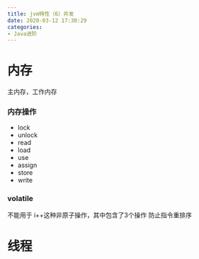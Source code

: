 ```yaml
---
title: jvm特性（6）并发
date: 2020-03-12 17:30:29
categories:
- Java进阶
---
```



# 内存
<!--more-->
主内存，工作内存

### 内存操作
* lock
* unlock
* read
* load
* use
* assign
* store
* write


### volatile
不能用于 i++这种非原子操作，其中包含了3个操作
防止指令重排序

# 线程
